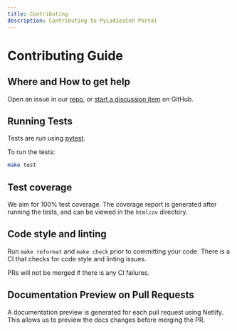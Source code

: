 ```yaml
---
title: Contributing
description: Contributing to PyLadiesCon Portal
---
```


# Contributing Guide

## Where and How to get help

Open an issue in our [repo](https://github.com/pyladies/pyladiescon-portal),
or [start a discussion item](https://github.com/pyladies/pyladiescon-portal/discussions) on GitHub.

## Running Tests

Tests are run using [pytest](https://docs.pytest.org/en/latest/).

To run the tests:

```bash
make test
```

## Test coverage

We aim for 100% test coverage. The coverage report is generated after running the tests, and can be viewed in the `htmlcov` directory.

## Code style and linting

Run ``make reformat`` and ``make check`` prior to committing your code.
There is a CI that checks for code style and linting issues.

PRs will not be merged if there is any CI failures.

## Documentation Preview on Pull Requests

A documentation preview is generated for each pull request using Netlify. This allows us to preview
the docs changes before merging the PR.

